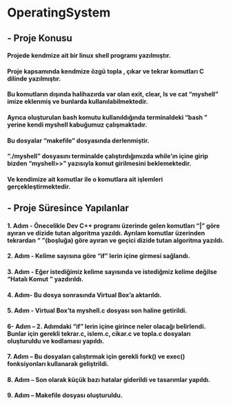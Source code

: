 # **OperatingSystem**

## **- Proje Konusu**
####  Projede kendmize ait bir linux shell programı yazılmıştır.
####  Proje kapsamında kendmize özgü topla , çıkar ve tekrar komutları C dilinde yazılmıştır. 
####  Bu komutların dışında halihazırda var olan exit, clear, ls ve cat “myshell” imize eklenmiş ve bunlarda kullanılabilmektedir. 
####  Ayrıca oluşturulan bash komutu kullanıldığında terminaldeki “bash ” yerine kendi myshell kabuğumuz çalışmaktadır.
####  Bu dosyalar “makefile” dosyasında derlenmiştir. 
####  “./myshell” dosyasını terminalde çalıştırdığımızda while’ın içine girip bizden “myshell>>” yazısıyla komut girilmesini beklemektedir. 
#### Ve kendimize ait komutlar ile o komutlara ait işlemleri gerçekleştirmektedir.

## **- Proje Süresince Yapılanlar**
#### 1. Adım - Önecelikle Dev C++ programı üzerinde gelen komutları “|” göre ayıran ve dizide tutan algoritma yazıldı. Ayrılam komutlar üzerinden tekrardan “ ”(boşluğa) göre ayıran ve geçici dizide tutan algoritma yazıldı.
#### 2. Adım - Kelime sayısına göre “if” lerin içine girmesi sağlandı.
#### 3. Adım - Eğer istediğimiz kelime sayısında ve istediğmiz kelime değilse “Hatalı Komut ” yazdırıldı.
#### 4. Adım- Bu dosya sonrasında Virtual Box’a aktarıldı.
#### 5. Adım - Virtual Box’ta myshell.c dosyası son haline getirildi.
#### 6- Adım – 2. Adımdaki “if” lerin içine girince neler olacağı belirlendi. Bunlar için gerekli tekrar.c, islem.c, cikar.c ve topla.c dosyaları oluşturuldu ve kodlaması yapıldı.
#### 7. Adım – Bu dosyaları çalıştırmak için gerekli fork() ve exec() fonksiyonları kullanarak geliştrildi.
#### 8. Adım – Son olarak küçük bazı hatalar giderildi ve tasarımlar yapıldı.
#### 9. Adım – Makefile dosyası oluşturuldu.
